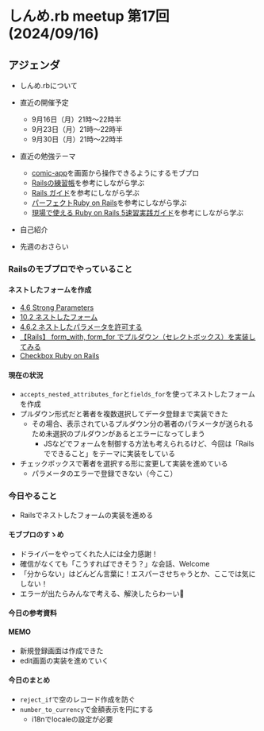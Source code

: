 # しんめ.rb meetup 第17回(2024/09/16)

## アジェンダ

- しんめ.rbについて
- 直近の開催予定
  - 9月16日（月）21時〜22時半
  - 9月23日（月）21時〜22時半
  - 9月30日（月）21時〜22時半

- 直近の勉強テーマ
  - [comic-app](https://github.com/shinmerb/comic-app)を画面から操作できるようにするモブプロ
  - [Railsの練習帳](https://zenn.dev/igaiga/books/rails-practice-note/viewer/preface)を参考にしながら学ぶ
  - [Rails ガイド](https://railsguides.jp/active_record_basics.html)を参考にしながら学ぶ
  - [パーフェクトRuby on Rails](https://gihyo.jp/book/2020/978-4-297-11462-6)を参考にしながら学ぶ
  - [現場で使える Ruby on Rails 5速習実践ガイド](https://www.amazon.co.jp/%E7%8F%BE%E5%A0%B4%E3%81%A7%E4%BD%BF%E3%81%88%E3%82%8B-Ruby-Rails-5%E9%80%9F%E7%BF%92%E5%AE%9F%E8%B7%B5%E3%82%AC%E3%82%A4%E3%83%89-%E5%A4%A7%E5%A0%B4%E5%AF%A7%E5%AD%90/dp/4839962227)を参考にしながら学ぶ
- 自己紹介
- 先週のおさらい

### Railsのモブプロでやっていること

#### ネストしたフォームを作成

- [4.6 Strong Parameters](https://railsguides.jp/action_controller_overview.html#strong-parameters)
- [10.2 ネストしたフォーム](https://railsguides.jp/form_helpers.html#%E8%A4%87%E9%9B%91%E3%81%AA%E3%83%95%E3%82%A9%E3%83%BC%E3%83%A0%E3%82%92%E4%BD%9C%E6%88%90%E3%81%99%E3%82%8B)
- [4.6.2 ネストしたパラメータを許可する](https://railsguides.jp/action_controller_overview.html#%E3%83%8D%E3%82%B9%E3%83%88%E3%81%97%E3%81%9F%E3%83%91%E3%83%A9%E3%83%A1%E3%83%BC%E3%82%BF%E3%82%92%E8%A8%B1%E5%8F%AF%E3%81%99%E3%82%8B)
- [【Rails】 form_with, form_for でプルダウン（セレクトボックス）を実装してみる](https://qiita.com/kawakami_shotaro/items/11a677bf34136cb7686d)
- [Checkbox Ruby on Rails](https://www.bacancytechnology.com/qanda/ruby-on-rails/how-to-use-checkbox-in-ruby-on-rails)

#### 現在の状況

- `accepts_nested_attributes_for`と`fields_for`を使ってネストしたフォームを作成
- プルダウン形式だと著者を複数選択してデータ登録まで実装できた
  - その場合、表示されているプルダウン分の著者のパラメータが送られるため未選択のプルダウンがあるとエラーになってしまう
    - JSなどでフォームを制御する方法も考えられるけど、今回は「Railsでできること」をテーマに実装をしている
- チェックボックスで著者を選択する形に変更して実装を進めている
  - パラメータのエラーで登録できない（今ここ）

### 今日やること

- Railsでネストしたフォームの実装を進める

#### モブプロのすゝめ

- ドライバーをやってくれた人には全力感謝！
- 確信がなくても「こうすればできそう？」な会話、Welcome
- 「分からない」はどんどん言葉に！エスパーさせちゃうとか、ここでは気にしない！
- エラーが出たらみんなで考える、解決したらわーい🙌

#### 今日の参考資料

#### MEMO

- 新規登録画面は作成できた
- edit画面の実装を進めていく

#### 今日のまとめ

- `reject_if`で空のレコード作成を防ぐ
- `number_to_currency`で金額表示を円にする
  - i18nでlocaleの設定が必要
